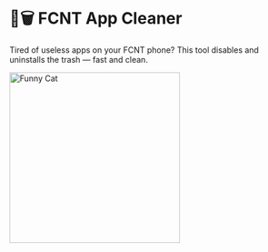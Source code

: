 <h1>🚫🗑️ FCNT App Cleaner</h1>
<p>Tired of useless apps on your FCNT phone? This tool disables and uninstalls the trash — fast and clean.</p>
<img src="https://media.giphy.com/media/JIX9t2j0ZTN9S/giphy.gif" alt="Funny Cat" width="300">

